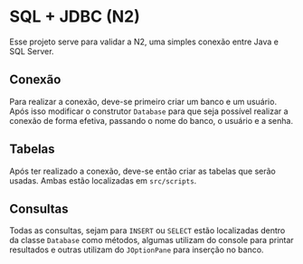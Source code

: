 # SQL + JDBC (N2)

Esse projeto serve para validar a N2, uma simples conexão entre Java e SQL Server.

## Conexão

Para realizar a conexão, deve-se primeiro criar um banco e um usuário. Após isso modificar o construtor `Database` para que seja possível realizar a conexão de forma efetiva, passando o nome do banco, o usuário e a senha.

## Tabelas

Após ter realizado a conexão, deve-se então criar as tabelas que serão usadas. Ambas estão localizadas em `src/scripts`.

## Consultas

Todas as consultas, sejam para `INSERT` ou `SELECT` estão localizadas dentro da classe `Database` como métodos, algumas utilizam do console para printar resultados e outras utilizam do `JOptionPane` para inserção no banco.